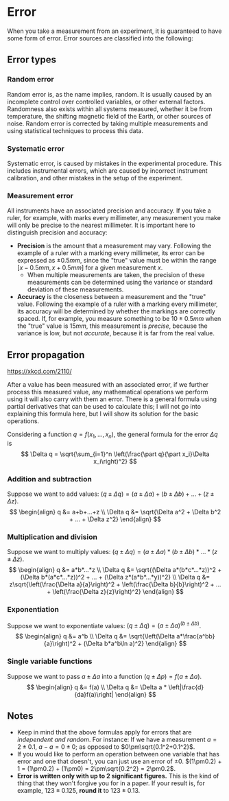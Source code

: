 # Error

When you take a measurement from an experiment, it is guaranteed to have some form of error. Error sources are classified into the following:

## Error types

### Random error

Random error is, as the name implies, random. It is usually caused by an incomplete control over controlled variables, or other external factors. Randomness also exists within all systems measured, whether it be from temperature, the shifting magnetic field of the Earth, or other sources of noise. Random error is corrected by taking multiple measurements and using statistical techniques to process this data.

### Systematic error

Systematic error, is caused by mistakes in the experimental procedure. This includes instrumental errors, which are caused by incorrect instrument calibration, and other mistakes in the setup of the experiment.

### Measurement error

All instruments have an associated precision and accuracy. If you take a ruler, for example, with marks every millimeter, any measurement you make will only be precise to the nearest millimeter. It is important here to distinguish precision and accuracy:

- **Precision** is the amount that a measurement may vary. Following the example of a ruler with a marking every millimeter, its error can be expressed as $\pm0.5mm$, since the "true" value must be within the range $[x-0.5mm, x+0.5mm]$ for a given measurement $x$.
  - When multiple measurements are taken, the precision of these measurements can be determined using the variance or standard deviation of these measurements.
- **Accuracy** is the closeness between a measurement and the "true" value. Following the example of a ruler with a marking every millimeter, its accuracy will be determined by whether the markings are correctly spaced. If, for example, you measure something to be $10\pm0.5mm$ when the "true" value is $15mm$, this measurement is *precise*, because the variance is low, but not *accurate*, because it is far from the real value.

## Error propagation

https://xkcd.com/2110/

After a value has been measured with an associated error, if we further process this measured value, any mathematical operations we perform using it will also carry with them an error. There is a general formula using partial derivatives that can be used to calculate this; I will not go into explaining this formula here, but I will show its solution for the basic operations.

Considering a function $q = f(x_1,...,x_n)$, the general formula for the error $\Delta q$ is
$$
\Delta q = \sqrt{\sum_{i=1}^n \left(\frac{\part q}{\part x_i}\Delta x_i\right)^2}
$$


### Addition and subtraction

Suppose we want to add values: $(q\pm\Delta q) = (a\pm\Delta a) + (b\pm\Delta b) + ... + (z\pm\Delta z)$.
$$
\begin{align}
q &= a+b+...+z \\
\Delta q &= \sqrt{\Delta a^2 + \Delta b^2 + ... + \Delta z^2}
\end{align}
$$


### Multiplication and division

Suppose we want to multiply values: $(q\pm\Delta q) = (a\pm\Delta a) * (b\pm\Delta b) * ... * (z\pm\Delta z)$.
$$
\begin{align}
q &= a*b*...*z \\
\Delta q &= \sqrt{(\Delta a*(b*c*...*z))^2 + (\Delta b*(a*c*...*z))^2 + ... + (\Delta z*(a*b*...*y))^2} \\
\Delta q &= z\sqrt{\left(\frac{\Delta a}{a}\right)^2 + \left(\frac{\Delta b}{b}\right)^2 + ... + \left(\frac{\Delta z}{z}\right)^2}
\end{align}
$$

### Exponentiation

Suppose we want to exponentiate values: $(q\pm\Delta q) = (a\pm\Delta a)^{(b\pm\Delta b)}$.
$$
\begin{align}
q &= a^b \\
\Delta q &= \sqrt{\left(\Delta a*\frac{a^bb}{a}\right)^2 + (\Delta b*a^b\ln a)^2}
\end{align}
$$

### Single variable functions

Suppose we want to pass $a\pm\Delta a$ into a function $(q\pm\Delta p) = f(a\pm\Delta a)$.
$$
\begin{align}
q &= f(a) \\
\Delta q &= \Delta a * \left|\frac{d}{da}f(a)\right|
\end{align}
$$

## Notes

- Keep in mind that the above formulas apply for errors that are *independent and random*. For instance: If we have a measurement $a=2\pm0.1$, $a-a=0\pm0$; as opposed to $0\pm\sqrt{0.1^2+0.1^2}$.
- If you would like to perform an operation between one variable that has error and one that doesn't, you can just use an error of $\pm0$. $(1\pm0.2) + 1 = (1\pm0.2) + (1\pm0) = 2\pm\sqrt{0.2^2} = 2\pm0.2$.
- **Error is written only with up to 2 significant figures.** This is the kind of thing that they won't forgive you for in a paper. If your result is, for example, $123\pm0.125$, **round it** to $123\pm0.13$.
